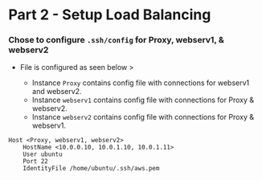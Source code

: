 # Part 2 - Setup Load Balancing
### Chose to configure `.ssh/config` for Proxy, webserv1, & webserv2
  - File is configured as seen below > 
  
    - Instance `Proxy` contains config file with connections for webserv1 and webserv2. 
    - Instance `webserv1` contains config file with connections for Proxy & webserv2. 
    - Instance `webserv2` contains config file with connections for Proxy & webserv1. 
  ```
  Host <Proxy, webserv1, webserv2>
      HostName <10.0.0.10, 10.0.1.10, 10.0.1.11>
      User ubuntu
      Port 22
      IdentityFile /home/ubuntu/.ssh/aws.pem
  ```
  
  
